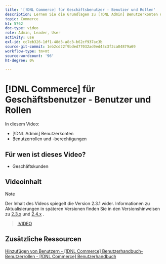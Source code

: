 ```yaml
---
title: '[!DNL Commerce] für Geschäftsbenutzer - Benutzer und Rollen'
description: Lernen Sie die Grundlagen zu [!DNL Admin] Benutzerkonten und Benutzerrollen kennen, die Berechtigungen bestimmen.
topic: Commerce
kt: 5762
doc-type: video
role: Admin, Leader, User
activity: use
exl-id: cc7eb326-1df1-48d3-a8c3-b62cf937ac3b
source-git-commit: 1eb2cd22f9bded77032ad0ed43c3f2ca84879a69
workflow-type: tm+mt
source-wordcount: '96'
ht-degree: 0%

---
```


# [!DNL Commerce] für Geschäftsbenutzer - Benutzer und Rollen

In diesem Video:

- [!DNL Admin] Benutzerkonten
- Benutzerrollen und -berechtigungen

## Für wen ist dieses Video?

- Geschäftskunden

## Videoinhalt

>[!NOTE]
>
>Der Inhalt des Videos spiegelt die Version 2.3.1 wider. Informationen zu Aktualisierungen in späteren Versionen finden Sie in den Versionshinweisen zu [ 2.3.x](https://devdocs.magento.com/guides/v2.3/release-notes/bk-release-notes.html) und [2.4.x](https://devdocs.magento.com/guides/v2.4/release-notes/bk-release-notes.html) .

>[!VIDEO](https://video.tv.adobe.com/v/35947?quality=12&learn=on)

## Zusätzliche Ressourcen

[Hinzufügen von Benutzern -  [!DNL Commerce] Benutzerhandbuch-](https://docs.magento.com/user-guide/system/permissions-users-all.html)
[Benutzerrollen -  [!DNL Commerce] Benutzerhandbuch](https://docs.magento.com/user-guide/system/permissions-user-roles.html)
